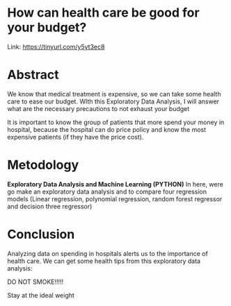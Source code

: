 # How can health care be good for your budget?
Link: https://tinyurl.com/y5yt3ec8

# Abstract

We know that medical treatment is expensive, so we can take some health care to ease our budget. WIth this Exploratory Data Analysis, I will answer what are the necessary precautions to not exhaust your budget

It is important to know the group of patients that more spend your money in hospital, because the hospital can do price policy and know the most expensive patients (if they have the price cost).

# Metodology
**Exploratory Data Analysis and Machine Learning (PYTHON)**
In here, were go make an exploratory data analysis and to compare four regression models (Linear regression, polynomial regression, random forest regressor and decision three regressor)

# Conclusion

Analyzing data on spending in hospitals alerts us to the importance of health care. We can get some health tips from this exploratory data analysis:

DO NOT SMOKE!!!!!

Stay at the ideal weight
